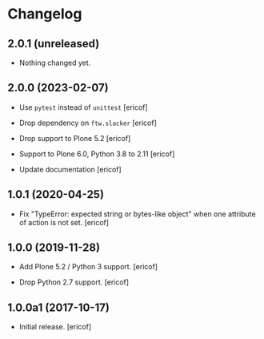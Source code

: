 # Changelog

## 2.0.1 (unreleased)


- Nothing changed yet.


## 2.0.0 (2023-02-07)

- Use `pytest` instead of `unittest`
  [ericof]

- Drop dependency on `ftw.slacker`
  [ericof]

- Drop support to Plone 5.2
  [ericof]

- Support to Plone 6.0, Python 3.8 to 2.11
  [ericof]

- Update documentation
  [ericof]


## 1.0.1 (2020-04-25)

- Fix "TypeError: expected string or bytes-like object" when one attribute of action is not set.
  [ericof]


## 1.0.0 (2019-11-28)

- Add Plone 5.2 / Python 3 support.
  [ericof]

- Drop Python 2.7 support.
  [ericof]


## 1.0.0a1 (2017-10-17)

- Initial release.
  [ericof]
